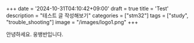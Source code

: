 +++
date = '2024-10-31T04:10:42+09:00'
draft = true
title = 'Test'
description = "테스트 글 작성해보기"
categories = ["stm32"]
tags = ["study", "trouble_shooting"]
image = "/images/logo1.png"
+++

안녕하세요. 웅뱅반입니다.